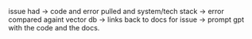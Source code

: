 issue had -> code and error pulled and system/tech stack -> error compared againt vector db -> links back to docs for issue -> prompt gpt with the code and the docs.